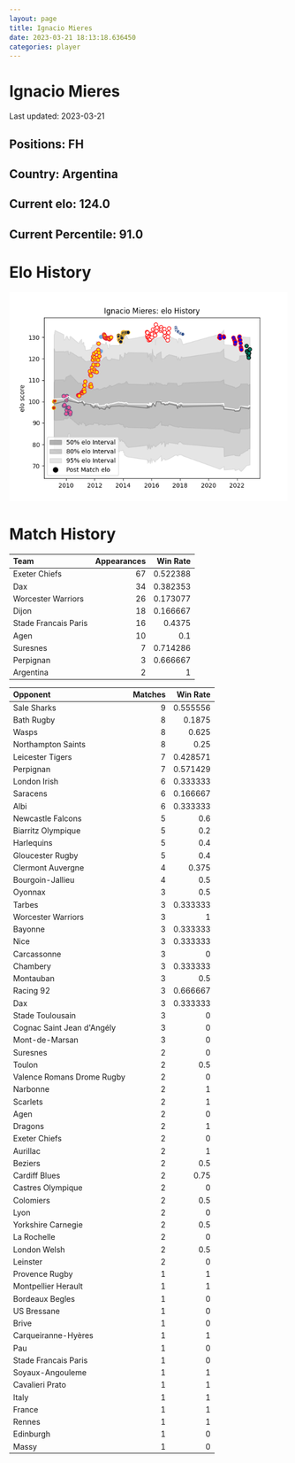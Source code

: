 ```yaml
---  
layout: page  
title: Ignacio Mieres  
date: 2023-03-21 18:13:18.636450  
categories: player  
---
```

# Ignacio Mieres


Last updated: 2023-03-21
## Positions: FH

## Country: Argentina

## Current elo: 124.0

## Current Percentile: 91.0

# Elo History


![elo history](history_IgnacioMieres.png)
# Match History


| Team                 |   Appearances |   Win Rate |
|:---------------------|--------------:|-----------:|
| Exeter Chiefs        |            67 |   0.522388 |
| Dax                  |            34 |   0.382353 |
| Worcester Warriors   |            26 |   0.173077 |
| Dijon                |            18 |   0.166667 |
| Stade Francais Paris |            16 |   0.4375   |
| Agen                 |            10 |   0.1      |
| Suresnes             |             7 |   0.714286 |
| Perpignan            |             3 |   0.666667 |
| Argentina            |             2 |   1        |

| Opponent                   |   Matches |   Win Rate |
|:---------------------------|----------:|-----------:|
| Sale Sharks                |         9 |   0.555556 |
| Bath Rugby                 |         8 |   0.1875   |
| Wasps                      |         8 |   0.625    |
| Northampton Saints         |         8 |   0.25     |
| Leicester Tigers           |         7 |   0.428571 |
| Perpignan                  |         7 |   0.571429 |
| London Irish               |         6 |   0.333333 |
| Saracens                   |         6 |   0.166667 |
| Albi                       |         6 |   0.333333 |
| Newcastle Falcons          |         5 |   0.6      |
| Biarritz Olympique         |         5 |   0.2      |
| Harlequins                 |         5 |   0.4      |
| Gloucester Rugby           |         5 |   0.4      |
| Clermont Auvergne          |         4 |   0.375    |
| Bourgoin-Jallieu           |         4 |   0.5      |
| Oyonnax                    |         3 |   0.5      |
| Tarbes                     |         3 |   0.333333 |
| Worcester Warriors         |         3 |   1        |
| Bayonne                    |         3 |   0.333333 |
| Nice                       |         3 |   0.333333 |
| Carcassonne                |         3 |   0        |
| Chambery                   |         3 |   0.333333 |
| Montauban                  |         3 |   0.5      |
| Racing 92                  |         3 |   0.666667 |
| Dax                        |         3 |   0.333333 |
| Stade Toulousain           |         3 |   0        |
| Cognac Saint Jean d'Angély |         3 |   0        |
| Mont-de-Marsan             |         3 |   0        |
| Suresnes                   |         2 |   0        |
| Toulon                     |         2 |   0.5      |
| Valence Romans Drome Rugby |         2 |   0        |
| Narbonne                   |         2 |   1        |
| Scarlets                   |         2 |   1        |
| Agen                       |         2 |   0        |
| Dragons                    |         2 |   1        |
| Exeter Chiefs              |         2 |   0        |
| Aurillac                   |         2 |   1        |
| Beziers                    |         2 |   0.5      |
| Cardiff Blues              |         2 |   0.75     |
| Castres Olympique          |         2 |   0        |
| Colomiers                  |         2 |   0.5      |
| Lyon                       |         2 |   0        |
| Yorkshire Carnegie         |         2 |   0.5      |
| La Rochelle                |         2 |   0        |
| London Welsh               |         2 |   0.5      |
| Leinster                   |         2 |   0        |
| Provence Rugby             |         1 |   1        |
| Montpellier Herault        |         1 |   1        |
| Bordeaux Begles            |         1 |   0        |
| US Bressane                |         1 |   0        |
| Brive                      |         1 |   0        |
| Carqueiranne-Hyères        |         1 |   1        |
| Pau                        |         1 |   0        |
| Stade Francais Paris       |         1 |   0        |
| Soyaux-Angouleme           |         1 |   1        |
| Cavalieri Prato            |         1 |   1        |
| Italy                      |         1 |   1        |
| France                     |         1 |   1        |
| Rennes                     |         1 |   1        |
| Edinburgh                  |         1 |   0        |
| Massy                      |         1 |   0        |